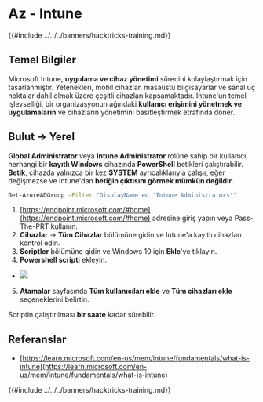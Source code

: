 # Az - Intune

{{#include ../../../banners/hacktricks-training.md}}

## Temel Bilgiler

Microsoft Intune, **uygulama ve cihaz yönetimi** sürecini kolaylaştırmak için tasarlanmıştır. Yetenekleri, mobil cihazlar, masaüstü bilgisayarlar ve sanal uç noktalar dahil olmak üzere çeşitli cihazları kapsamaktadır. Intune'un temel işlevselliği, bir organizasyonun ağındaki **kullanıcı erişimini yönetmek ve uygulamaların** ve cihazların yönetimini basitleştirmek etrafında döner.

## Bulut -> Yerel

**Global Administrator** veya **Intune Administrator** rolüne sahip bir kullanıcı, herhangi bir **kayıtlı Windows** cihazında **PowerShell** betikleri çalıştırabilir.\
**Betik**, cihazda yalnızca bir kez **SYSTEM** ayrıcalıklarıyla çalışır, eğer değişmezse ve Intune'dan **betiğin çıktısını görmek mümkün değildir**.
```bash
Get-AzureADGroup -Filter "DisplayName eq 'Intune Administrators'"
```
1. [https://endpoint.microsoft.com/#home](https://endpoint.microsoft.com/#home) adresine giriş yapın veya Pass-The-PRT kullanın.
2. **Cihazlar** -> **Tüm Cihazlar** bölümüne gidin ve Intune'a kayıtlı cihazları kontrol edin.
3. **Scriptler** bölümüne gidin ve Windows 10 için **Ekle**'ye tıklayın.
4. **Powershell scripti** ekleyin.
- ![](<../../../images/image (264).png>)
5. **Atamalar** sayfasında **Tüm kullanıcıları ekle** ve **Tüm cihazları ekle** seçeneklerini belirtin.

Scriptin çalıştırılması **bir saate** kadar sürebilir.

## Referanslar

- [https://learn.microsoft.com/en-us/mem/intune/fundamentals/what-is-intune](https://learn.microsoft.com/en-us/mem/intune/fundamentals/what-is-intune)

{{#include ../../../banners/hacktricks-training.md}}
